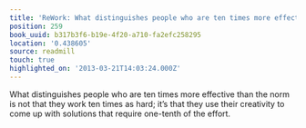 ```yaml
---
title: 'ReWork: What distinguishes people who are ten times more effective t…'
position: 259
book_uuid: b317b3f6-b19e-4f20-a710-fa2efc258295
location: '0.438605'
source: readmill
touch: true
highlighted_on: '2013-03-21T14:03:24.000Z'
---
```


What distinguishes people who are ten times more effective than the norm is not that they work ten times as hard; it’s that they use their creativity to come up with solutions that require one-tenth of the effort.